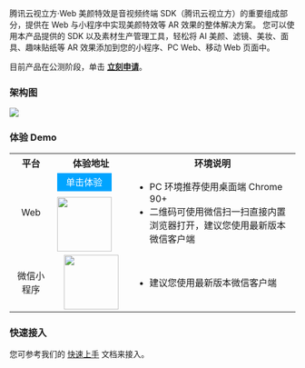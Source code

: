 腾讯云视立方·Web 美颜特效是音视频终端 SDK（腾讯云视立方）的重要组成部分，提供在 Web 与小程序中实现美颜特效等 AR 效果的整体解决方案。
您可以使用本产品提供的 SDK 以及素材生产管理工具，轻松将 AI 美颜、滤镜、美妆、面具、趣味贴纸等 AR 效果添加到您的小程序、PC Web、移动 Web 页面中。

目前产品在公测阶段，单击 [**立刻申请**](https://cloud.tencent.com/apply/p/9fuh8sv6fl?!preview)。

### 架构图
![](https://qcloudimg.tencent-cloud.cn/raw/296f2725f30117937d23e49fa08d1786.png)

### 体验 Demo 
<table>
<tr><th width="15%" style="text-align:center">平台</th><th style="text-align:center">体验地址</th><th style="text-align:center">环境说明</th></tr>
<tr>
<td style="text-align:center">Web</td>
<td style="width:120px; flex-direction: column; align-items: center">
<a href="https://demo.webar.qcloud.com" style="display: inline-block; text-align: center; line-height: 2rem; width: 6rem; height: 2rem; background: #00a4ff; color: white; text-decoration: none; margin-bottom: 10px">单击体验</a>
<img src='https://qcloudimg.tencent-cloud.cn/raw/d187129937ba21f7856f4b69e9ce39a6.png' style="width: 6rem; height: 6rem">
</td>
<td><ul style="margin:0">
<li>PC 环境推荐使用桌面端 Chrome 90+</li>
<li>二维码可使用微信扫一扫直接内置浏览器打开，建议您使用最新版本微信客户端</li></ul>
</td>
</tr><tr>
<td style="text-align:center">微信小程序</td>
<td style="text-align:center;"><img src='https://qcloudimg.tencent-cloud.cn/raw/3494d6ef08f375ad882b2398222be3d6.jpg' style="width: 6rem"></td>
<td><ul style="margin:0">
  <li>建议您使用最新版本微信客户端</li>
  </ul>
</td>
</tr>
</table>

### 快速接入
您可参考我们的 [快速上手](https://tcloud-doc.isd.com/document/product/616/71371?!editLang=zh&!preview) 文档来接入。

